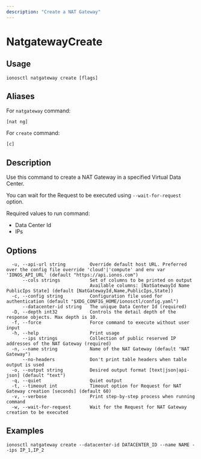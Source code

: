 ```yaml
---
description: "Create a NAT Gateway"
---
```


# NatgatewayCreate

## Usage

```text
ionosctl natgateway create [flags]
```

## Aliases

For `natgateway` command:

```text
[nat ng]
```

For `create` command:

```text
[c]
```

## Description

Use this command to create a NAT Gateway in a specified Virtual Data Center.

You can wait for the Request to be executed using `--wait-for-request` option.

Required values to run command:

* Data Center Id
* IPs

## Options

```text
  -u, --api-url string         Override default host URL. Preferred over the config file override 'cloud'|'compute' and env var 'IONOS_API_URL' (default "https://api.ionos.com")
      --cols strings           Set of columns to be printed on output 
                               Available columns: [NatGatewayId Name PublicIps State] (default [NatGatewayId,Name,PublicIps,State])
  -c, --config string          Configuration file used for authentication (default "$XDG_CONFIG_HOME/ionosctl/config.yaml")
      --datacenter-id string   The unique Data Center Id (required)
  -D, --depth int32            Controls the detail depth of the response objects. Max depth is 10.
  -f, --force                  Force command to execute without user input
  -h, --help                   Print usage
      --ips strings            Collection of public reserved IP addresses of the NAT Gateway (required)
  -n, --name string            Name of the NAT Gateway (default "NAT Gateway")
      --no-headers             Don't print table headers when table output is used
  -o, --output string          Desired output format [text|json|api-json] (default "text")
  -q, --quiet                  Quiet output
  -t, --timeout int            Timeout option for Request for NAT Gateway creation [seconds] (default 60)
  -v, --verbose                Print step-by-step process when running command
  -w, --wait-for-request       Wait for the Request for NAT Gateway creation to be executed
```

## Examples

```text
ionosctl natgateway create --datacenter-id DATACENTER_ID --name NAME --ips IP_1,IP_2
```

